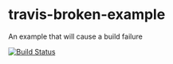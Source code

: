 # travis-broken-example

An example that will cause a build failure

[![Build Status](https://travis-ci.org/justinjrussell/travis-broken-example.svg?branch=master)](https://travis-ci.org/justinjrussell/travis-broken-example)
